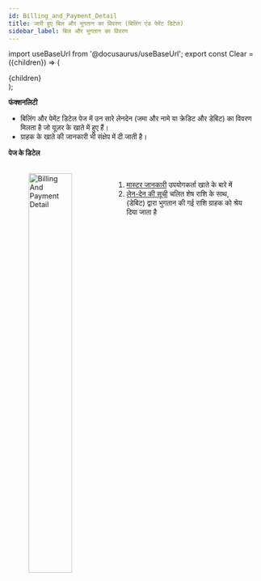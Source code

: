 ```yaml
---
id: Billing_and_Payment_Detail
title: जारी हुए बिल और भुगतान का विवरण (बिलिंग एंड पेमेंट डिटेल)
sidebar_label: बिल और भुगतान का विवरण
---
```


import useBaseUrl from '@docusaurus/useBaseUrl';
export const Clear = ({children}) => (
  <div
    style={{ 
         display: 'table',
    }}>
    {children}
  </div>
);

**फंक्शनलिटी**
* बिलिंग और पेमेंट डिटेल पेज में उन सारे लेनदेन (जमा और नामे या क्रेडिट और डेबिट) का विवरण मिलता है जो यूज़र के खाते में हुए हैं।
* ग्राहक के खाते की जानकारी भी संक्षेप में दी जाती है।

**पेज के डिटेल**

<figure><br clear="right"/>
<img align="left" src={useBaseUrl("img/scrnshts/4.7_BillingAndPaymentDetail.png")} alt="Billing And Payment Detail" width="45%"/>
<Clear>

1.  <u>मास्टर जानकारी</u> उपयोगकर्ता खाते के बारे में
2.  <u>लेन-देन की सूची</u> चलित शेष राशि के साथ, (डेबिट) द्वारा भुगतान की गई राशि ग्राहक को श्रेय दिया जाता है

</Clear>
<br clear="both"/></figure>

<!-- ![Billing And Payment Detail](./assets/4.14_BillPymtDet.png) -->